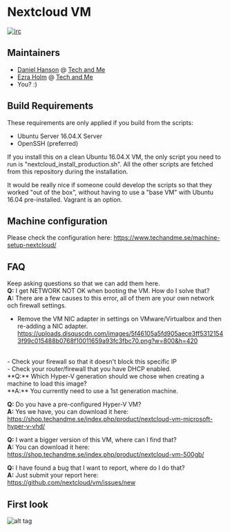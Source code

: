 # Nextcloud VM
[![irc](https://img.shields.io/badge/irc%20channel-%23nextcloud--vm%20on%20freenode-blue.svg)](https://webchat.freenode.net/?channels=techandme)

## Maintainers
* [Daniel Hanson](https://github.com/enoch85) @ [Tech and Me](https://www.techandme.se)
* [Ezra Holm](https://github.com/ezraholm50) @ [Tech and Me](https://www.techandme.se)
* You? :)


## Build Requirements
These requirements are only applied if you build from the scripts:
* Ubuntu Server 16.04.X Server
* OpenSSH (preferred)

If you install this on a clean Ubuntu 16.04.X VM, the only script you need to run is "nextcloud_install_production.sh". All the other scripts are fetched from this repository during the installation.

It would be really nice if someone could develop the scripts so that they worked "out of the box", without having to use a "base VM" with Ubuntu 16.04 pre-installed. Vagrant is an option.

## Machine configuration
Please check the configuration here: https://www.techandme.se/machine-setup-nextcloud/

## FAQ

Keep asking questions so that we can add them here.
<br />
**Q:** I get NETWORK NOT OK when booting the VM. How do I solve that?
<br />
**A:** There are a few causes to this error, all of them are your own network och firewall settings.
<br />
- Remove the VM NIC adapter in settings on VMware/Virtualbox and then re-adding a NIC adapter.
https://uploads.disquscdn.com/images/5f46105a5fd905aece3ff53121543f99c015488b0768f10011659a93fc3fbc70.png?w=800&h=420
<br />
- Check your firewall so that it doesn't block this specific IP
<br />
- Check your router/firewall that you have DHCP enabled.
<br />
**Q:** Which Hyper-V generation should we chose when creating a machine to load this image?
<br />
**A:** You currently need to use a 1st generation machine.

**Q:** Do you have a pre-configured Hyper-V VM?
<br />
**A:** Yes we have, you can download it here: https://shop.techandme.se/index.php/product/nextcloud-vm-microsoft-hyper-v-vhd/

**Q:** I want a bigger version of this VM, where can I find that?
<br />
**A:** You can download it here: https://shop.techandme.se/index.php/product/nextcloud-vm-500gb/

**Q:** I have found a bug that I want to report, where do I do that?
<br />
**A:** Just submit your report here: https://github.com/nextcloud/vm/issues/new

## First look

![alt tag](https://raw.githubusercontent.com/nextcloud/screenshots/master/vm/first-look.jpg)
